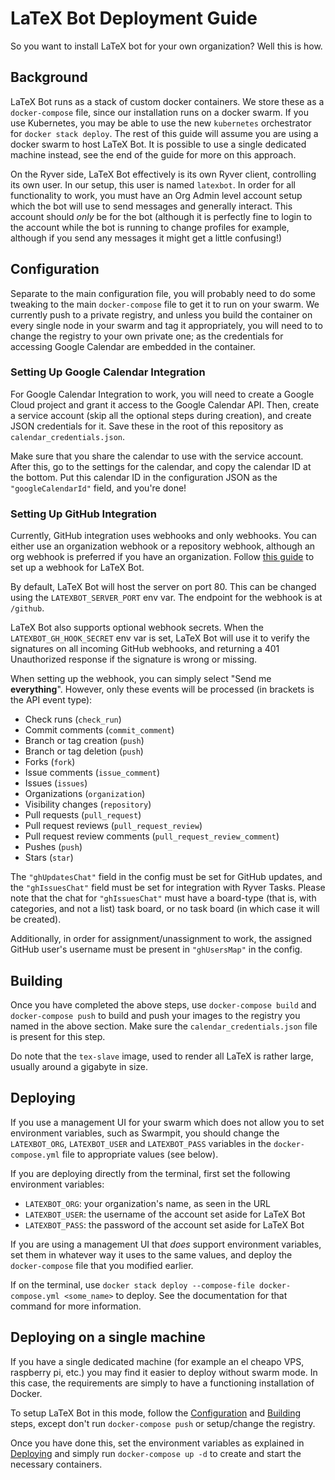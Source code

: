# LaTeX Bot Deployment Guide

So you want to install LaTeX bot for your own organization? Well this is how.

## Background

LaTeX Bot runs as a stack of custom docker containers. We store these as a `docker-compose` file, since our installation runs on a docker swarm.
If you use Kubernetes, you may be able to use the new `kubernetes` orchestrator for `docker stack deploy`. The rest of this guide will assume you
are using a docker swarm to host LaTeX Bot. It is possible to use a single dedicated machine instead, see the end of the guide for more on this approach.

On the Ryver side, LaTeX Bot effectively is its own Ryver client, controlling its own user. In our setup, this user is named `latexbot`. In order for all functionality
to work, you must have an Org Admin level account setup which the bot will use to send messages and generally interact. This account should _only_ be for the bot (although
it is perfectly fine to login to the account while the bot is running to change profiles for example, although if you send any messages it might get a little confusing!)

## Configuration

Separate to the main configuration file, you will probably need to do some tweaking to the main `docker-compose` file to get it to run on your swarm. We currently push 
to a private registry, and unless you build the container on every single node in your swarm and tag it appropriately, you will need to to change the registry to your own private
one; as the credentials for accessing Google Calendar are embedded in the container.

### Setting Up Google Calendar Integration

For Google Calendar Integration to work, you will need to create a Google Cloud project and grant it access to the Google Calendar API.
Then, create a service account (skip all the optional steps during creation), and create JSON credentials for it. 
Save these in the root of this repository as `calendar_credentials.json`.

Make sure that you share the calendar to use with the service account.
After this, go to the settings for the calendar, and copy the calendar ID at the bottom. 
Put this calendar ID in the configuration JSON as the `"googleCalendarId"` field, and you're done!

### Setting Up GitHub Integration

Currently, GitHub integration uses webhooks and only webhooks.
You can either use an organization webhook or a repository webhook, although an org webhook is preferred if you have an organization.
Follow [this guide](https://developer.github.com/webhooks/creating/) to set up a webhook for LaTeX Bot.

By default, LaTeX Bot will host the server on port 80.
This can be changed using the `LATEXBOT_SERVER_PORT` env var.
The endpoint for the webhook is at `/github`. 

LaTeX Bot also supports optional webhook secrets.
When the `LATEXBOT_GH_HOOK_SECRET` env var is set, LaTeX Bot will use it to verify the signatures on all incoming GitHub webhooks, and returning a 401 Unauthorized response if the signature is wrong or missing.

When setting up the webhook, you can simply select "Send me **everything**". 
However, only these events will be processed (in brackets is the API event type):
- Check runs (`check_run`)
- Commit comments (`commit_comment`)
- Branch or tag creation (`push`)
- Branch or tag deletion (`push`)
- Forks (`fork`)
- Issue comments (`issue_comment`)
- Issues (`issues`)
- Organizations (`organization`)
- Visibility changes (`repository`)
- Pull requests (`pull_request`)
- Pull request reviews (`pull_request_review`)
- Pull request review comments (`pull_request_review_comment`)
- Pushes (`push`)
- Stars (`star`)

The `"ghUpdatesChat"` field in the config must be set for GitHub updates, and the `"ghIssuesChat"` field must be set for integration with Ryver Tasks.
Please note that the chat for `"ghIssuesChat"` must have a board-type (that is, with categories, and not a list) task board, or no task board (in which case it will be created).

Additionally, in order for assignment/unassignment to work, the assigned GitHub user's username must be present in `"ghUsersMap"` in the config.

## Building

Once you have completed the above steps, use `docker-compose build` and `docker-compose push` to build and push your images to the registry you named in the above section. Make sure the
`calendar_credentials.json` file is present for this step.

Do note that the `tex-slave` image, used to render all LaTeX is rather large, usually around a gigabyte in size.

## Deploying

If you use a management UI for your swarm which does not allow you to set environment variables, such as Swarmpit, you should change the `LATEXBOT_ORG`, `LATEXBOT_USER` and `LATEXBOT_PASS` variables
in the `docker-compose.yml` file to appropriate values (see below).

If you are deploying directly from the terminal, first set the following environment variables:

- `LATEXBOT_ORG`: your organization's name, as seen in the URL
- `LATEXBOT_USER`: the username of the account set aside for LaTeX Bot
- `LATEXBOT_PASS`: the password of the account set aside for LaTeX Bot

If you are using a management UI that _does_ support environment variables, set them in whatever way it uses to the same values, and deploy the `docker-compose` file that you modified earlier.

If on the terminal, use `docker stack deploy --compose-file docker-compose.yml <some_name>` to deploy. See the documentation for that command for more information. 

## Deploying on a single machine

If you have a single dedicated machine (for example an el cheapo VPS, raspberry pi, etc.) you may find it easier to deploy without swarm mode. In this case, the requirements are simply to 
have a functioning installation of Docker.

To setup LaTeX Bot in this mode, follow the [Configuration](configuration) and [Building](building) steps, except don't run `docker-compose push` or setup/change the registry.

Once you have done this, set the environment variables as explained in [Deploying](deploying) and simply run `docker-compose up -d` to create and start the necessary containers.
